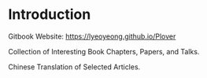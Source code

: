 # Introduction

Gitbook Website: https://lyeoyeong.github.io/Plover

Collection of Interesting Book Chapters, Papers, and Talks.

Chinese Translation of Selected Articles.